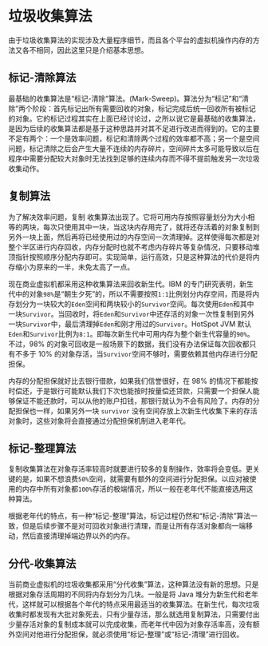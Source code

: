 # 垃圾收集算法

由于垃圾收集算法的实现涉及大量程序细节，而且各个平台的虚拟机操作内存的方法又各不相同，因此这里只是介绍基本思想。

## 标记-清除算法

最基础的收集算法是“标记-清除”算法。(Mark-Sweep)。算法分为“标记”和“清除”两个阶段：首先标记出所有需要回收的对象，标记完成后统一回收所有被标记的对象。它的标记过程其实在上面已经讨论过，之所以说它是最基础的收集算法，是因为后续的收集算法都是基于这种思路并对其不足进行改进而得到的。它的主要不足有两个：一个是效率问题，标记和清除两个过程的效率都不高；另一个是空间问题，标记清除之后会产生大量不连续的内存碎片，空间碎片太多可能导致以后在程序中需要分配较大对象时无法找到足够的连续内存而不得不提前触发另一次垃圾收集动作。

## 复制算法

为了解决效率问题，复制 收集算法出现了。它将可用内存按照容量划分为大小相等的两块，每次只使用其中一块，当这块内存用完了，就将还存活着的对象复制到另外一块上面，然后再将已经使用过的内存空间一次清理掉。这样使得每次都是对整个半区进行内存回收，内存分配时也就不考虑内存碎片等复杂情况，只要移动堆顶指针按照顺序分配内存即可。实现简单，运行高效，只是这种算法的代价是将内存缩小为原来的一半，未免太高了一点。

现在商业虚拟机都采用这种收集算法来回收新生代。IBM 的专门研究表明，新生代中的对象`98%`是“朝生夕死”的，所以不需要按照`1:1`比例划分内存空间，而是将内存划分为一块较大的`Eden`空间和两块较小的`Survivor`空间。每次使用`Eden`和其中一块`Survivor`。当回收时，将`Eden`和`Survivor`中还存活的对象一次性复制到另外一块`Survivor`中，最后清理掉`Eden`和刚才用过的`Survivor`。HotSpot JVM 默认`Eden`和`Survivor`比例为`8:1`。即每次新生代中可用内存为整个新生代容量的`90%`。不过，98% 的对象可回收是一般场景下的数据，我们没有办法保证每次回收都只有不多于 10% 的对象存活，当`Survivor`空间不够时，需要依赖其他内存进行分配担保。

内存的分配担保就好比去银行借款，如果我们信誉很好，在 98% 的情况下都能按时偿还，于是银行可能默认我们下次也能按时按量偿还贷款，只需要一个担保人能够保证不能还款时，可以从他的账户扣钱，那银行就认为不会有风险了。内存的分配担保也一样，如果另外一块 `survivor` 没有空间存放上次新生代收集下来的存活对象时，这些对象将会直接通过分配担保机制进入老年代。


## 标记-整理算法

复制收集算法在对象存活率较高时就要进行较多的复制操作，效率将会变低。更关键的是，如果不想浪费`50%`空间，就需要有额外的空间进行分配担保。以应对被使用的内存中所有对象都`100%`存活的极端情况，所以一般在老年代不能直接选用这种算法。

根据老年代的特点，有一种“标记-整理”算法，标记过程仍然和“标记-清除”算法一致，但是后续步骤不是对可回收对象进行清理，而是让所有存活对象都向一端移动，然后直接清理掉端边界以外的内存。

## 分代-收集算法

当前商业虚拟机的垃圾收集都采用“分代收集”算法，这种算法没有新的思想。只是根据对象存活周期的不同将内存划分为几块。一般是将 Java 堆分为新生代和老年代，这样就可以根据各个年代的特点采用最适当的收集算法。在新生代，每次垃圾收集时都发现有大批对象死去，只有少量存活，那么就选用复制算法，只需要付出少量存活对象的复制成本就可以完成收集，而老年代中因为对象存活率高，没有额外空间对他进行分配担保，就必须使用“标记-整理”或“标记-清理”进行回收。

